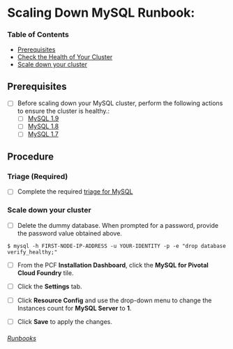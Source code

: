 # Scaling Down MySQL Runbook:

<!-- @TODO https://www.pivotaltracker.com/story/show/141213893  -->

### Table of Contents
- [Prerequisites](#prerequisites)
- [Check the Health of Your Cluster](http://docs.pivotal.io/p-mysql/1-8/scaling-down.html#check-health)
- [Scale down your cluster](http://docs.pivotal.io/p-mysql/1-8/scaling-down.html#scale-down)
  

## Prerequisites
- [ ] Before scaling down your MySQL cluster, perform the following actions to ensure the cluster is healthy.:
  - [ ] [MySQL 1.9](http://docs.pivotal.io/p-mysql/1-9/mysql-diag.html#healthy)
  - [ ] [MySQL 1.8](http://docs.pivotal.io/p-mysql/1-8/scaling-down.html#check-health)
  - [ ] [MySQL 1.7](http://docs.pivotal.io/p-mysql/1-7/scaling-down.html#check-health)

## Procedure

### Triage (Required)
  - [ ] Complete the required [triage for MySQL](../README.md#triage-required)
  
### Scale down your cluster
- [ ] Delete the dummy database. When prompted for a password, provide the password value obtained above.
```
$ mysql -h FIRST-NODE-IP-ADDRESS -u YOUR-IDENTITY -p -e "drop database verify_healthy;"
```
- [ ] From the PCF **Installation Dashboard**, click the **MySQL for Pivotal Cloud Foundry** tile.

- [ ] Click the **Settings** tab.

- [ ] Click **Resource Config** and use the drop-down menu to change the Instances count for **MySQL Server** to **1**.

- [ ] Click **Save** to apply the changes.


###### [Runbooks](../Runbook.md)

